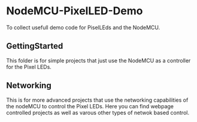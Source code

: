 # NodeMCU-PixelLED-Demo
To collect usefull demo code for PiselLEds and the NodeMCU.

GettingStarted
--------------
This folder is for simple projects that just use the NodeMCU as a controller for the Pixel LEDs.

Networking
----------
This is for more advanced projects that use the networking capabilities of the nodeMCU to control the Pixel LEDs.
Here you can find webpage controlled projects as well as varous other types of netwok based control.
